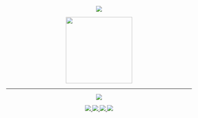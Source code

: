 
<p align="center"> <img src="https://discord.c99.nl/widget/theme-4/340626978313076747.png"/> </p>

<p align="center"> <a href="https://github.com/rickjosee"> <img height="180em" src="https://github-readme-stats.vercel.app/api?username=rickjosee&show_icons=true&theme=tokyonight&include_all_commits=true&count_private=true"/> </p>
  
____
  
<p align="center"> <img src="https://github.com/rickjosee/rickjosee/blob/output/github-contribution-grid-snake.svg"/> </p>

<p align="center"> 

<img src="https://img.shields.io/badge/JavaScript-F7DF1E?style=for-the-badge&logo=javascript&logoColor=black"/> 
<img src="https://img.shields.io/badge/Node.js-43853D?style=for-the-badge&logo=node.js&logoColor=white"/> 
<img src="https://img.shields.io/badge/MongoDB-4EA94B?style=for-the-badge&logo=mongodb&logoColor=white"/>
<img src="https://img.shields.io/badge/Discord-7289DA?style=for-the-badge&logo=discord&logoColor=white"/>
  
</p>
